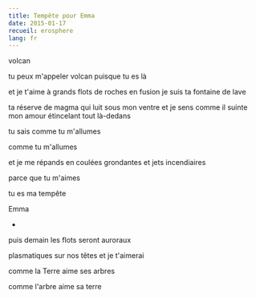 ```yaml
---
title: Tempête pour Emma
date: 2015-01-17
recueil: erosphere
lang: fr
---
```


volcan

tu peux m'appeler volcan
puisque tu es là

et je t'aime à grands flots de roches en fusion
je suis ta fontaine de lave

ta réserve de magma qui luit sous mon ventre
et je sens comme il suinte mon amour étincelant
tout là-dedans

tu sais comme tu m'allumes

comme tu m'allumes

et je me répands en coulées grondantes
et jets incendiaires

parce que tu m'aimes

tu es ma tempête

Emma

*

puis demain les flots
seront auroraux

plasmatiques sur nos têtes
et je t'aimerai

comme la Terre aime ses arbres

comme l'arbre aime sa terre
